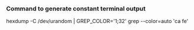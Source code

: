 ### Command to generate constant terminal output
hexdump -C /dev/urandom | GREP_COLOR='1;32' grep --color=auto 'ca fe'